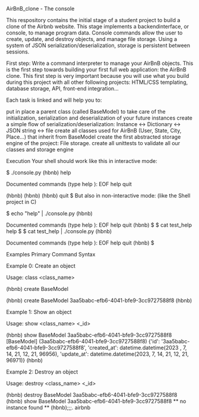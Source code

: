 AirBnB_clone - The console

This respository contains the initial stage of a student project to build a clone of the Airbnb website. This stage implements a backendinterface, or console, to manage program data. Console commands allow the user to create, update, and destroy objects, and manage file storage. Using a system of JSON serialization/deserialization, storage is persistent between sessions.

First step: Write a command interpreter to manage your AirBnB objects. This is the first step towards building your first full web application: the AirBnB clone. This first step is very important because you will use what you build during this project with all other following projects: HTML/CSS templating, database storage, API, front-end integration…

Each task is linked and will help you to:

put in place a parent class (called BaseModel) to take care of the initialization, serialization and deserialization of your future instances create a simple flow of serialization/deserialization: Instance <-> Dictionary <-> JSON string <-> file create all classes used for AirBnB (User, State, City, Place…) that inherit from BaseModel create the first abstracted storage engine of the project: File storage. create all unittests to validate all our classes and storage engine

Execution Your shell should work like this in interactive mode:

$ ./console.py (hbnb) help

Documented commands (type help ):
EOF help quit

(hbnb) (hbnb) (hbnb) quit $ But also in non-interactive mode: (like the Shell project in C)

$ echo "help" | ./console.py (hbnb)

Documented commands (type help ):
EOF help quit (hbnb) $ $ cat test_help help $ $ cat test_help | ./console.py (hbnb)

Documented commands (type help ):
EOF help quit (hbnb) $

Examples Primary Command Syntax

Example 0: Create an object

Usage: class <class_name>

(hbnb) create BaseModel

(hbnb) create BaseModel 3aa5babc-efb6-4041-bfe9-3cc9727588f8 (hbnb)

Example 1: Show an object

Usage: show <class_name> <_id>

(hbnb) show BaseModel 3aa5babc-efb6-4041-bfe9-3cc9727588f8 [BaseModel] (3aa5babc-efb6-4041-bfe9-3cc9727588f8) {'id': '3aa5babc-efb6-4041-bfe9-3cc9727588f8', 'created_at': datetime.datetime(2023 , 7, 14, 21, 12, 21, 96956), 'update_at': datetime.datetime(2023, 7, 14, 21, 12, 21, 96971)} (hbnb)

Example 2: Destroy an object

Usage: destroy <class_name> <_id>

(hbnb) destroy BaseModel 3aa5babc-efb6-4041-bfe9-3cc9727588f8 (hbnb) show BaseModel 3aa5babc-efb6-4041-bfe9-3cc9727588f8 ** no instance found ** (hbnb);;;. airbnb
